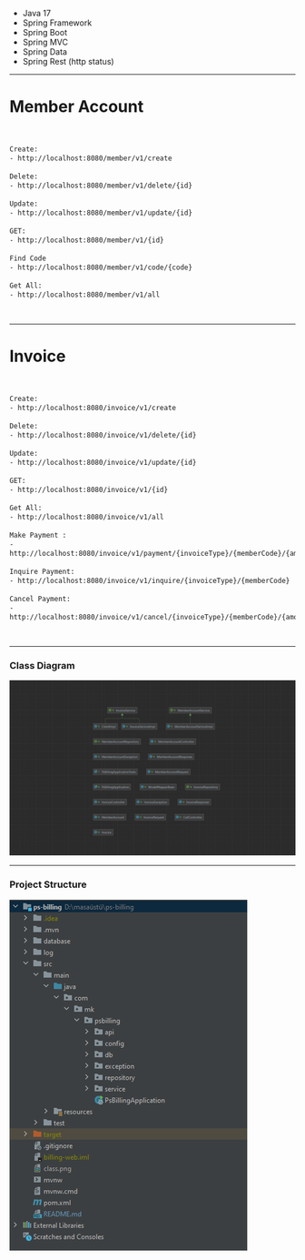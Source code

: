 - Java 17
- Spring Framework
- Spring Boot
- Spring MVC
- Spring Data
- Spring Rest (http status)

<hr>
 <h1>Member Account</h1>
<pre>

    Create:
    - http://localhost:8080/member/v1/create

    Delete:
    - http://localhost:8080/member/v1/delete/{id}

    Update:
    - http://localhost:8080/member/v1/update/{id}

    GET:
    - http://localhost:8080/member/v1/{id}

    Find Code
    - http://localhost:8080/member/v1/code/{code}

    Get All:
    - http://localhost:8080/member/v1/all
</pre>

<hr>
 <h1>Invoice</h1>
<pre>

    Create:
    - http://localhost:8080/invoice/v1/create

    Delete:
    - http://localhost:8080/invoice/v1/delete/{id}

    Update:
    - http://localhost:8080/invoice/v1/update/{id}

    GET:
    - http://localhost:8080/invoice/v1/{id}

    Get All:
    - http://localhost:8080/invoice/v1/all

    Make Payment :
    - http://localhost:8080/invoice/v1/payment/{invoiceType}/{memberCode}/{amount}

    Inquire Payment:
    - http://localhost:8080/invoice/v1/inquire/{invoiceType}/{memberCode}

    Cancel Payment:
    - http://localhost:8080/invoice/v1/cancel/{invoiceType}/{memberCode}/{amount}
</pre>

<hr>

### Class Diagram
<img src="class.png">

<hr>

### Project Structure
<img src="project_structure.png">